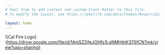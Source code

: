```yaml
---
# Feel free to add content and custom Front Matter to this file.
# To modify the layout, see https://jekyllrb.com/docs/themes/#overriding-theme-defaults

layout: home
---
```


![Cal Fire Logo]{https://drive.google.com/file/d/1AnlSZ2jfeJOHfs1LgNMHthK37SfCNTmk/view?usp=sharing}
